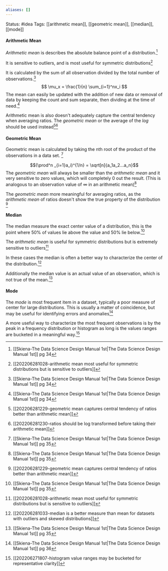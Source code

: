 ```yaml
---
aliases: []
---
```

Status: #idea
Tags: [[arithmetic mean]], [[geometric mean]], [[median]], [[mode]]

#### Arithmetic Mean
*Arithmetic mean* is describes the absolute balance point of a distribution.[^1]

It is sensitive to outliers, and is most useful for symmetric distributions[^2]

It is calculated by the sum of all observation divided by the total number of observations.[^1]
$$ \mu_x = \frac{1}{n} \sum_{i=1}^nx_i $$
The mean can easily be updated with the addition of new data or removal of data by keeping the count and sum separate, then dividing at the time of need.[^1]

Arithmetic mean is also doesn't adequately capture the central tendency when averaging ratios. The *geometric mean* or the average of the *log* should be used instead[^3][^4]

#### Geometric Mean

Geometric mean is calculated by taking the nth root of the product of the observations in a data set. [^5]

$$(\prod^n _{i=1}a_i)^{1/n} = \sqrt[n]{a_1a_2...a_n}$$ 
The *geometric mean* will always be smaller than the *arithmetic mean* and it very sensitive to zero values, which will completely 0 out the result. (This is analogous to an observation value of $\infty$ in an arithmetic mean)[^5]

The *geometric mean* more meaningful for averaging ratios, as the *arithmetic mean* of ratios doesn't show the true property of the distribution [^3]

#### Median
The median measure the exact center value of a distribution, this is the point where 50% of values lie above the value and 50% lie below.[^5]

The *arithmetic mean* is useful for symmetric distributions but is extremely sensitive to outliers[^2]

In these cases the median is often a better way to characterize the center of the distribution.[^6]

Additionally the median value is an actual value of an observation, which is not true of the mean.[^5]

#### Mode
The *mode* is most frequent item in a dataset, typically a poor measure of center for large distributions. This is usually a matter of coincidence, but may be useful for identifying errors and anomalies[^7]

A more useful way to characterize the most frequent observations is by the peak in a frequency distribution or histogram as long is the values ranges are bucketed in a meaningful way.[^8]

[^1]: [[Skiena-The Data Science  Design Manual 1st|The Data Science Design Manual 1st]] pg 34
[^2]: [[202206281028-arithmetic mean most useful for symmetric distributions but is sensitive to outliers]]
[^3]:[[202206281229-geometric mean captures central tendency of ratios better than arithmetic mean]]
[^4]:[[202206281230-ratios should be log transformed before taking their arithmetic mean]]
[^5]: [[Skiena-The Data Science  Design Manual 1st|The Data Science Design Manual 1st]] pg 35
[^6]:[[202206281033-median is a better measure than mean for datasets with outliers and skewed distributions]]
[^7]:[[Skiena-The Data Science  Design Manual 1st|The Data Science Design Manual 1st]] pg 36
[^8]:[[202206271807-histogram value ranges may be bucketed for representative clarity]]